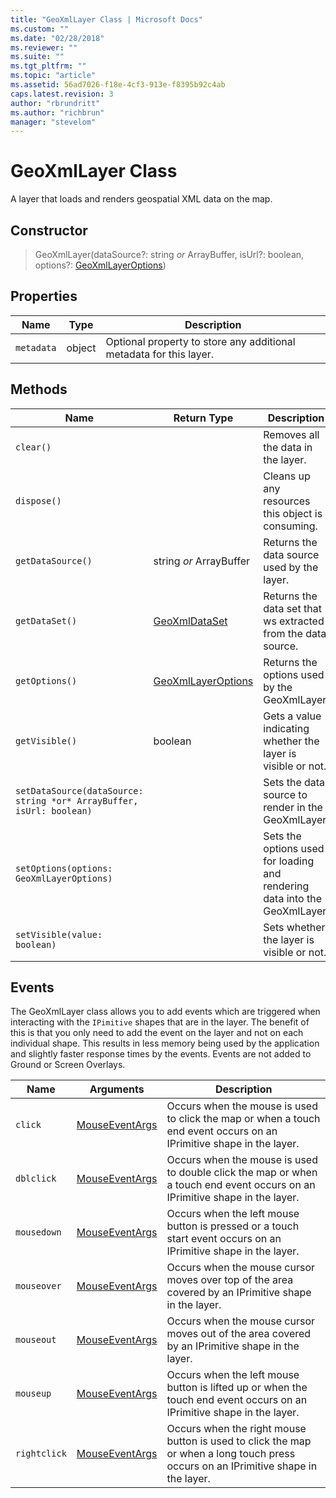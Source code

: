 ```yaml
---
title: "GeoXmlLayer Class | Microsoft Docs"
ms.custom: ""
ms.date: "02/28/2018"
ms.reviewer: ""
ms.suite: ""
ms.tgt_pltfrm: ""
ms.topic: "article"
ms.assetid: 56ad7026-f18e-4cf3-913e-f8395b92c4ab
caps.latest.revision: 3
author: "rbrundritt"
ms.author: "richbrun"
manager: "stevelom"
---
```

# GeoXmlLayer Class
A layer that loads and renders geospatial XML data on the map.

## Constructor

> GeoXmlLayer(dataSource?: string *or* ArrayBuffer, isUrl?: boolean, options?: [GeoXmlLayerOptions](../v8-web-control/geoxmllayeroptions-object.md))

## Properties

| Name       | Type   | Description                                                        |
|------------|--------|--------------------------------------------------------------------|
| `metadata` | object | Optional property to store any additional metadata for this layer. |

## Methods

| Name                                                                 | Return Type             | Description                                                                |
|----------------------------------------------------------------------|-------------------------|----------------------------------------------------------------------------|
| `clear()`                                                            |                         | Removes all the data in the layer.                                         |
| `dispose()`                                                          |                         | Cleans up any resources this object is consuming.                          |
| `getDataSource()`                                                    | string *or* ArrayBuffer | Returns the data source used by the layer.                                 |
| `getDataSet()`                                                       | [GeoXmlDataSet](../v8-web-control/geoxmldataset-object.md)           | Returns the data set that ws extracted from the data source.               |
| `getOptions()`                                                       | [GeoXmlLayerOptions](../v8-web-control/geoxmllayeroptions-object.md)      | Returns the options used by the GeoXmlLayer.                               |
| `getVisible()`                                                       | boolean                 | Gets a value indicating whether the layer is visible or not.               |
| `setDataSource(dataSource: string *or* ArrayBuffer, isUrl: boolean)` |                         | Sets the data source to render in the GeoXmlLayer.                         |
| `setOptions(options: GeoXmlLayerOptions)`                            |                         | Sets the options used for loading and rendering data into the GeoXmlLayer. |
| `setVisible(value: boolean)`                                         |                         | Sets whether the layer is visible or not.                                  |

## Events ##

The GeoXmlLayer class allows you to add events which are triggered when interacting with the `IPimitive` shapes that are in the layer. The benefit of this is that you only need to add the event on the layer and not on each individual shape. This results in less memory being used by the application and slightly faster response times by the events. Events are not added to Ground or Screen Overlays.

| Name   | Arguments    | Description   |
|--------|--------------|---------------|
| `click`      | [MouseEventArgs](https://msdn.microsoft.com/library/mt748664.aspx) | Occurs when the mouse is used to click the map or when a touch end event occurs on an IPrimitive shape in the layer.               |
| `dblclick` | [MouseEventArgs](https://msdn.microsoft.com/library/mt748664.aspx)| Occurs when the mouse is used to double click the map or when a touch end event occurs on an IPrimitive shape in the layer. |
| `mousedown`  | [MouseEventArgs](https://msdn.microsoft.com/library/mt748664.aspx) | Occurs when the left mouse button is pressed or a touch start event occurs on an IPrimitive shape in the layer.                    |
| `mouseover`  | [MouseEventArgs](https://msdn.microsoft.com/library/mt748664.aspx) | Occurs when the mouse cursor moves over top of the area covered by an IPrimitive shape in the layer.                               |
| `mouseout`   | [MouseEventArgs](https://msdn.microsoft.com/library/mt748664.aspx) | Occurs when the mouse cursor moves out of the area covered by an IPrimitive shape in the layer.                                    |
| `mouseup`    | [MouseEventArgs](https://msdn.microsoft.com/library/mt748664.aspx) | Occurs when the left mouse button is lifted up or when the touch end event occurs on an IPrimitive shape in the layer.             |
| `rightclick` | [MouseEventArgs](https://msdn.microsoft.com/library/mt748664.aspx) | Occurs when the right mouse button is used to click the map or when a long touch press occurs on an IPrimitive shape in the layer. |

